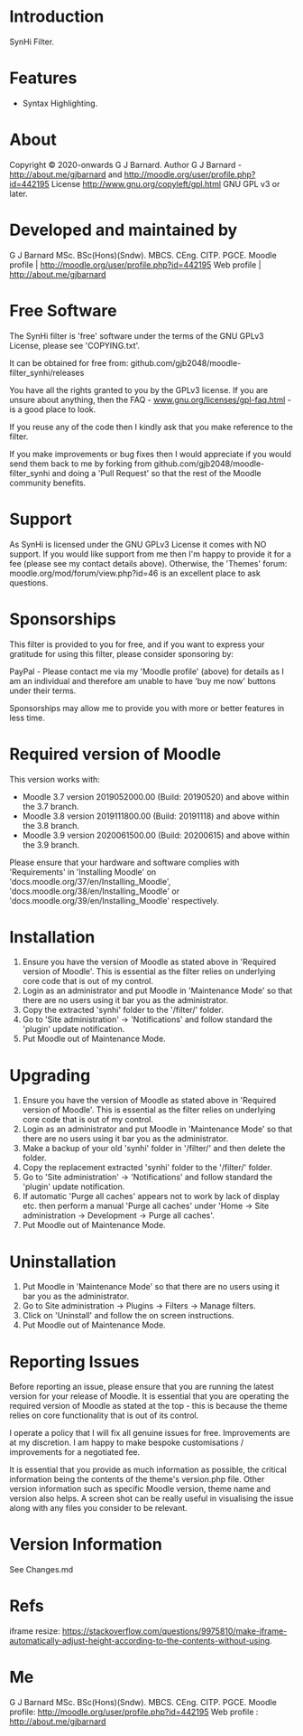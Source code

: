 Introduction
============
SynHi Filter.

Features
========
* Syntax Highlighting.

About
=====
Copyright  &copy; 2020-onwards G J Barnard.
Author     G J Barnard - http://about.me/gjbarnard and http://moodle.org/user/profile.php?id=442195
License    http://www.gnu.org/copyleft/gpl.html GNU GPL v3 or later.

Developed and maintained by
===========================
G J Barnard MSc. BSc(Hons)(Sndw). MBCS. CEng. CITP. PGCE.
Moodle profile | http://moodle.org/user/profile.php?id=442195
Web profile | http://about.me/gjbarnard

Free Software
=============
The SynHi filter is 'free' software under the terms of the GNU GPLv3 License, please see 'COPYING.txt'.

It can be obtained for free from:
github.com/gjb2048/moodle-filter_synhi/releases

You have all the rights granted to you by the GPLv3 license.  If you are unsure about anything, then the
FAQ - www.gnu.org/licenses/gpl-faq.html - is a good place to look.

If you reuse any of the code then I kindly ask that you make reference to the filter.

If you make improvements or bug fixes then I would appreciate if you would send them back to me by forking from
github.com/gjb2048/moodle-filter_synhi and doing a 'Pull Request' so that the rest of the Moodle community
benefits.

Support
=======
As SynHi is licensed under the GNU GPLv3 License it comes with NO support.  If you would like support from
me then I'm happy to provide it for a fee (please see my contact details above).  Otherwise, the 'Themes' forum:
moodle.org/mod/forum/view.php?id=46 is an excellent place to ask questions.

Sponsorships
============
This filter is provided to you for free, and if you want to express your gratitude for using this filter, please consider sponsoring
by:

PayPal - Please contact me via my 'Moodle profile' (above) for details as I am an individual and therefore am unable to have
'buy me now' buttons under their terms.

Sponsorships may allow me to provide you with more or better features in less time.

Required version of Moodle
==========================
This version works with:
 - Moodle 3.7 version 2019052000.00 (Build: 20190520) and above within the 3.7 branch.
 - Moodle 3.8 version 2019111800.00 (Build: 20191118) and above within the 3.8 branch.
 - Moodle 3.9 version 2020061500.00 (Build: 20200615) and above within the 3.9 branch.

Please ensure that your hardware and software complies with 'Requirements' in 'Installing Moodle' on
'docs.moodle.org/37/en/Installing_Moodle', 'docs.moodle.org/38/en/Installing_Moodle' or
'docs.moodle.org/39/en/Installing_Moodle' respectively.

Installation
============
 1. Ensure you have the version of Moodle as stated above in 'Required version of Moodle'.  This is essential as the
    filter relies on underlying core code that is out of my control.
 2. Login as an administrator and put Moodle in 'Maintenance Mode' so that there are no users using it bar you as the administrator.
 3. Copy the extracted 'synhi' folder to the '/filter/' folder.
 4. Go to 'Site administration' -> 'Notifications' and follow standard the 'plugin' update notification.
 5. Put Moodle out of Maintenance Mode.

Upgrading
=========
 1. Ensure you have the version of Moodle as stated above in 'Required version of Moodle'.  This is essential as the
    filter relies on underlying core code that is out of my control.
 2. Login as an administrator and put Moodle in 'Maintenance Mode' so that there are no users using it bar you as the administrator.
 3. Make a backup of your old 'synhi' folder in '/filter/' and then delete the folder.
 4. Copy the replacement extracted 'synhi' folder to the '/filter/' folder.
 5. Go to 'Site administration' -> 'Notifications' and follow standard the 'plugin' update notification.
 6. If automatic 'Purge all caches' appears not to work by lack of display etc. then perform a manual 'Purge all caches'
   under 'Home -> Site administration -> Development -> Purge all caches'.
 7. Put Moodle out of Maintenance Mode.

Uninstallation
==============
 1. Put Moodle in 'Maintenance Mode' so that there are no users using it bar you as the administrator.
 2. Go to Site administration -> Plugins -> Filters -> Manage filters.
 3. Click on 'Uninstall' and follow the on screen instructions.
 4. Put Moodle out of Maintenance Mode.

Reporting Issues
================
Before reporting an issue, please ensure that you are running the latest version for your release of Moodle.  It is essential
that you are operating the required version of Moodle as stated at the top - this is because the theme relies on core
functionality that is out of its control.

I operate a policy that I will fix all genuine issues for free.  Improvements are at my discretion.  I am happy to make bespoke
customisations / improvements for a negotiated fee.

It is essential that you provide as much information as possible, the critical information being the contents of the theme's
version.php file.  Other version information such as specific Moodle version, theme name and version also helps.  A screen shot
can be really useful in visualising the issue along with any files you consider to be relevant.

Version Information
===================
See Changes.md

Refs
====

iframe resize: https://stackoverflow.com/questions/9975810/make-iframe-automatically-adjust-height-according-to-the-contents-without-using.

Me
==
G J Barnard MSc. BSc(Hons)(Sndw). MBCS. CEng. CITP. PGCE.
Moodle profile: http://moodle.org/user/profile.php?id=442195
Web profile   : http://about.me/gjbarnard
